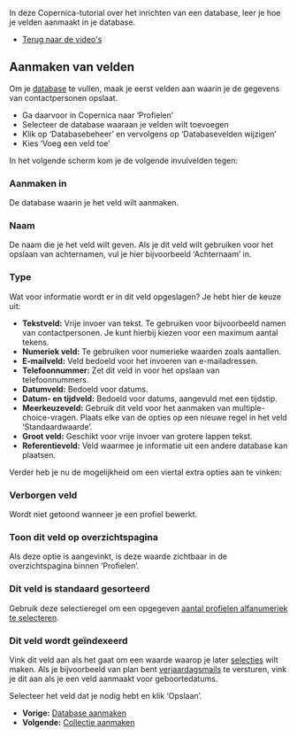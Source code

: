 In deze Copernica-tutorial over het inrichten van een database, leer je
hoe je velden aanmaakt in je database.

-   [Terug naar de
    video's](./videos.md "Video's")

Aanmaken van velden
-------------------

Om je [database](./profielen-database-aanmaken.md)
te vullen, maak je eerst velden aan waarin je de gegevens van
contactpersonen opslaat.

-   Ga daarvoor in Copernica naar ‘Profielen’
-   Selecteer de database waaraan je velden wilt toevoegen
-   Klik op ‘Databasebeheer’ en vervolgens op ‘Databasevelden wijzigen’
-   Kies ‘Voeg een veld toe’

In het volgende scherm kom je de volgende invulvelden tegen:

### Aanmaken in

De database waarin je het veld wilt aanmaken.

### Naam

De naam die je het veld wilt geven. Als je dit veld wilt gebruiken voor
het opslaan van achternamen, vul je hier bijvoorbeeld ‘Achternaam’ in.

### Type

Wat voor informatie wordt er in dit veld opgeslagen? Je hebt hier de
keuze uit:

-   **Tekstveld:** Vrije invoer van tekst. Te gebruiken voor
    bijvoorbeeld namen van contactpersonen. Je kunt hierbij kiezen voor
    een maximum aantal tekens.
-   **Numeriek veld:** Te gebruiken voor numerieke waarden zoals
    aantallen.
-   **E-mailveld:** Veld bedoeld voor het invoeren van e-mailadressen.
-   **Telefoonnummer:** Zet dit veld in voor het opslaan van
    telefoonnummers.
-   **Datumveld:** Bedoeld voor datums.
-   **Datum- en tijdveld:** Bedoeld voor datums, aangevuld met een
    tijdstip.
-   **Meerkeuzeveld:** Gebruik dit veld voor het aanmaken van
    multiple-choice-vragen. Plaats elke van de opties op een nieuwe
    regel in het veld ‘Standaardwaarde’.
-   **Groot veld:** Geschikt voor vrije invoer van grotere lappen tekst.
-   **Referentieveld:** Veld waarmee je informatie uit een andere
    database kan plaatsen.

Verder heb je nu de mogelijkheid om een viertal extra opties aan te
vinken:

### Verborgen veld

Wordt niet getoond wanneer je een profiel bewerkt.

### Toon dit veld op overzichtspagina

Als deze optie is aangevinkt, is deze waarde zichtbaar in de
overzichtspagina binnen ‘Profielen’.

### Dit veld is standaard gesorteerd

Gebruik deze selectieregel om een opgegeven [aantal profielen
alfanumeriek te
selecteren](./selectieconditie-sorteren-en-selecteren-van-sub-profielen.md).

### Dit veld wordt geïndexeerd

Vink dit veld aan als het gaat om een waarde waarop je later
[selecties](./profielen-selecties.md)
wilt maken. Als je bijvoorbeeld van plan bent
[verjaardagsmails](./selectieconditie-check-op-datum.md)
te versturen, vink je dit aan als je een veld aanmaakt voor
geboortedatums.

Selecteer het veld dat je nodig hebt en klik ‘Opslaan’.

-   **Vorige:** [Database
    aanmaken](./profielen-database-aanmaken.md "Profielen: Databasebase aanmaken")
-   **Volgende:** [Collectie
    aanmaken](./profielen-collectie-aanmaken.md "Profielen: Collectie aanmaken")

